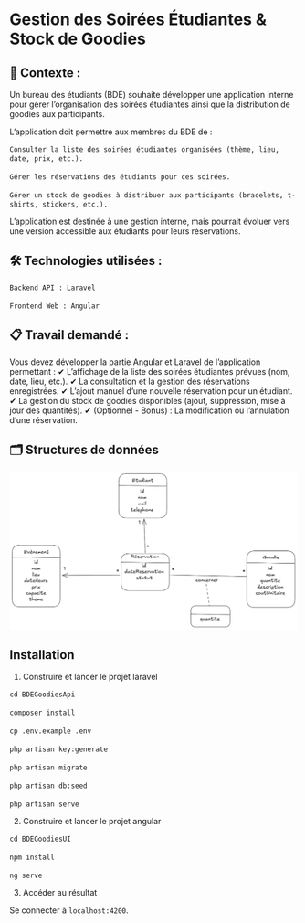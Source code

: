# Gestion des Soirées Étudiantes & Stock de Goodies
## 📌 Contexte :

Un bureau des étudiants (BDE) souhaite développer une application interne pour gérer l’organisation des soirées étudiantes ainsi que la distribution de goodies aux participants.

L’application doit permettre aux membres du BDE de :

    Consulter la liste des soirées étudiantes organisées (thème, lieu, date, prix, etc.).

    Gérer les réservations des étudiants pour ces soirées.

    Gérer un stock de goodies à distribuer aux participants (bracelets, t-shirts, stickers, etc.).

L’application est destinée à une gestion interne, mais pourrait évoluer vers une version accessible aux étudiants pour leurs réservations.
## 🛠️ Technologies utilisées :

    Backend API : Laravel

    Frontend Web : Angular

## 📋 Travail demandé :

Vous devez développer la partie Angular et Laravel de l’application permettant :
✔ L’affichage de la liste des soirées étudiantes prévues (nom, date, lieu, etc.).
✔ La consultation et la gestion des réservations enregistrées.
✔ L’ajout manuel d’une nouvelle réservation pour un étudiant.
✔ La gestion du stock de goodies disponibles (ajout, suppression, mise à jour des quantités).
✔ (Optionnel - Bonus) : La modification ou l’annulation d’une réservation.

## 🗂️ Structures de données

![Diagramme De Classes](Conception/Diagramme%20de%20classes.png)



## Installation

1. Construire et lancer le projet laravel

```
cd BDEGoodiesApi

composer install 

cp .env.example .env

php artisan key:generate

php artisan migrate

php artisan db:seed

php artisan serve
```
2. Construire et lancer le projet angular

```
cd BDEGoodiesUI

npm install

ng serve

```

3. Accéder au résultat

Se connecter à `localhost:4200`.
